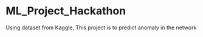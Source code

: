 # ML_Project_Hackathon

Using dataset from Kaggle, This project is to predict anomaly in the network
